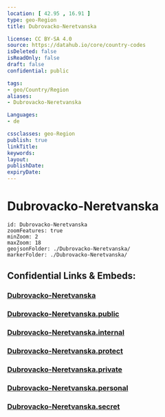 ```yaml
---
location: [ 42.95 , 16.91 ] 
type: geo-Region
title: Dubrovacko-Neretvanska

license: CC BY-SA 4.0
source: https://datahub.io/core/country-codes
isDeleted: false
isReadOnly: false
draft: false
confidential: public

tags:
- geo/Country/Region
aliases:
- Dubrovacko-Neretvanska

Languages:
- de

cssclasses: geo-Region
publish: true
linkTitle: 
keywords: 
layout: 
publishDate: 
expiryDate: 
---
```


# Dubrovacko-Neretvanska

```leaflet
id: Dubrovacko-Neretvanska
zoomFeatures: true 
minZoom: 2 
maxZoom: 18
geojsonFolder: ./Dubrovacko-Neretvanska/
markerFolder: ./Dubrovacko-Neretvanska/
```


## Confidential Links & Embeds: 

### [Dubrovacko-Neretvanska](/_Standards/Earth/Continent/Europe/Europe~Central/Croatia/Counties/Dubrovacko-Neretvanska.md) 

### [Dubrovacko-Neretvanska.public](/_public/Earth/Continent/Europe/Europe~Central/Croatia/Counties/Dubrovacko-Neretvanska.public.md) 

### [Dubrovacko-Neretvanska.internal](/_internal/Earth/Continent/Europe/Europe~Central/Croatia/Counties/Dubrovacko-Neretvanska.internal.md) 

### [Dubrovacko-Neretvanska.protect](/_protect/Earth/Continent/Europe/Europe~Central/Croatia/Counties/Dubrovacko-Neretvanska.protect.md) 

### [Dubrovacko-Neretvanska.private](/_private/Earth/Continent/Europe/Europe~Central/Croatia/Counties/Dubrovacko-Neretvanska.private.md) 

### [Dubrovacko-Neretvanska.personal](/_personal/Earth/Continent/Europe/Europe~Central/Croatia/Counties/Dubrovacko-Neretvanska.personal.md) 

### [Dubrovacko-Neretvanska.secret](/_secret/Earth/Continent/Europe/Europe~Central/Croatia/Counties/Dubrovacko-Neretvanska.secret.md)

